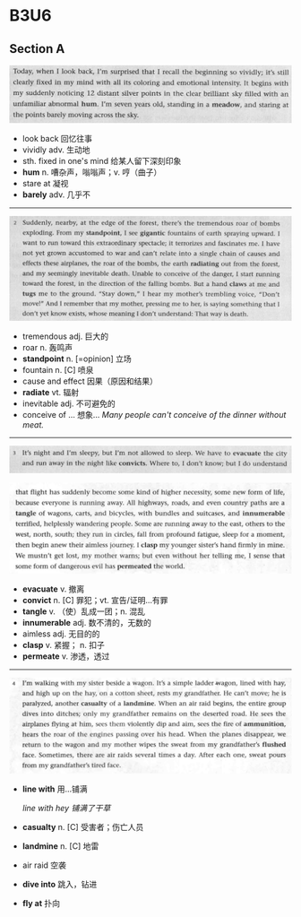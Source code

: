 
# B3U6

## Section A


![image-20200514101454469](../assets/images/image-20200514101454469.png)

- look back 回忆往事
- vividly adv. 生动地
- sth. fixed in one's mind 给某人留下深刻印象
- **hum** n. 嘈杂声，嗡嗡声；v. 哼（曲子）
- stare at 凝视
- **barely** adv. 几乎不

---

![image-20200514101517195](../assets/images/image-20200514101517195.png)

- tremendous adj. 巨大的
- roar n. 轰鸣声
- **standpoint** n. [=opinion] 立场
- fountain n. [C]  喷泉
- cause and effect 因果（原因和结果）
- **radiate** vt. 辐射
- inevitable adj. 不可避免的
- conceive of ... 想象...
  *Many people can't conceive of the dinner without meat.*

---

![image-20200514101532946](../assets/images/image-20200514101532946.png)

![image-20200514101540415](../assets/images/image-20200514101540415.png)

- **evacuate** v. 撤离
- **convict** n. [C] 罪犯；vt. 宣告/证明...有罪
- **tangle**  v. （使）乱成一团；n. 混乱
- **innumerable** adj. 数不清的，无数的
- aimless adj. 无目的的
- **clasp** v. 紧握； n. 扣子
- **permeate** v. 渗透，透过

---

![image-20200514112055971](../assets/images/image-20200514112055971.png)

- **line with** 用...铺满

  *line with hey 铺满了干草*

- **casualty** n. [C] 受害者；伤亡人员

- **landmine** n. [C] 地雷

- air raid 空袭

- **dive into** 跳入，钻进

- **fly at** 扑向​

